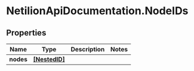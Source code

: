 # NetilionApiDocumentation.NodeIDs

## Properties
Name | Type | Description | Notes
------------ | ------------- | ------------- | -------------
**nodes** | [**[NestedID]**](NestedID.md) |  | 
